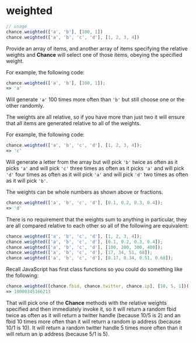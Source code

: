 # weighted

```js
// usage
chance.weighted(['a', 'b'], [100, 1])
chance.weighted(['a', 'b', 'c', 'd'], [1, 2, 3, 4])
```

Provide an array of items, and another array of items specifying the relative weights and **Chance** will select one of those items, obeying the specified weight.

For example, the following code:

```js
chance.weighted(['a', 'b'], [100, 1]);
=> 'a'
```

Will generate `'a'` 100 times more often than `'b'` but still choose one or the other randomly.

The weights are all relative, so if you have more than just two it will ensure that all items are generated relative to all of the weights.

For example, the following code:

```js
chance.weighted(['a', 'b', 'c', 'd'], [1, 2, 3, 4]);
=> 'c'
```

Will generate a letter from the array but will pick `'b'` twice as often as it picks `'a'` and will pick `'c'` three times as often as it picks `'a'` and will pick `'d'` four times as often as it will pick `'a'` and will pick `'d'` two times as often as it will pick `'b'`.

The weights can be whole numbers as shown above or fractions.

```js
chance.weighted(['a', 'b', 'c', 'd'], [0.1, 0.2, 0.3, 0.4]);
=> 'd'
```

There is no requirement that the weights sum to anything in particular, they are all compared relative to each other so all of the following are equivalent:

```js
chance.weighted(['a', 'b', 'c', 'd'], [1, 2, 3, 4]);
chance.weighted(['a', 'b', 'c', 'd'], [0.1, 0.2, 0.3, 0.4]);
chance.weighted(['a', 'b', 'c', 'd'], [100, 200, 300, 400]);
chance.weighted(['a', 'b', 'c', 'd'], [17, 34, 51, 68]);
chance.weighted(['a', 'b', 'c', 'd'], [0.17, 0.34, 0.51, 0.68]);
```

Recall JavaScript has first class functions so you could do something like the following:

```js
chance.weighted([chance.fbid, chance.twitter, chance.ip], [10, 5, 1])();
=> 10000345166213
```

That will pick one of the **Chance** methods with the relative weights specified and then immediately invoke it, so it will return a random fbid twice as often as it will return a twitter handle (because 10/5 is 2) and an fbid 10 times more often than it will return a random ip address (because 10/1 is 10). It will return a random twitter handle 5 times more often than it will return an ip address (because 5/1 is 5).
